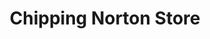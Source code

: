 ---
title: "Chipping Norton Store"
url: /chipping-norton/chipping-norton-store/
shop: convenience
---